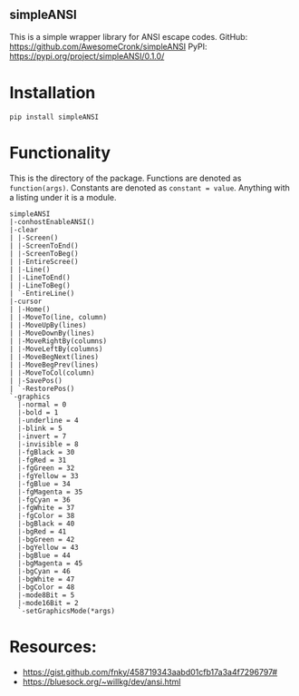 ## simpleANSI
This is a simple wrapper library for ANSI escape codes.
GitHub: https://github.com/AwesomeCronk/simpleANSI
PyPI: https://pypi.org/project/simpleANSI/0.1.0/

# Installation
`pip install simpleANSI`

# Functionality
This is the directory of the package. Functions are denoted as `function(args)`. Constants are denoted as `constant = value`. Anything with a listing under it is a module.
```
simpleANSI
|-conhostEnableANSI()
|-clear
| |-Screen()
| |-ScreenToEnd()
| |-ScreenToBeg()
| |-EntireScree()
| |-Line()
| |-LineToEnd()
| |-LineToBeg()
| `-EntireLine()
|-cursor
| |-Home()
| |-MoveTo(line, column)
| |-MoveUpBy(lines)
| |-MoveDownBy(lines)
| |-MoveRightBy(columns)
| |-MoveLeftBy(columns)
| |-MoveBegNext(lines)
| |-MoveBegPrev(lines)
| |-MoveToCol(column)
| |-SavePos()
| `-RestorePos()
`-graphics
  |-normal = 0
  |-bold = 1
  |-underline = 4
  |-blink = 5
  |-invert = 7
  |-invisible = 8
  |-fgBlack = 30
  |-fgRed = 31
  |-fgGreen = 32
  |-fgYellow = 33
  |-fgBlue = 34
  |-fgMagenta = 35
  |-fgCyan = 36
  |-fgWhite = 37
  |-fgColor = 38
  |-bgBlack = 40
  |-bgRed = 41
  |-bgGreen = 42
  |-bgYellow = 43
  |-bgBlue = 44
  |-bgMagenta = 45
  |-bgCyan = 46
  |-bgWhite = 47
  |-bgColor = 48
  |-mode8Bit = 5
  |-mode16Bit = 2
  `-setGraphicsMode(*args)
```

# Resources:
* https://gist.github.com/fnky/458719343aabd01cfb17a3a4f7296797# 
* https://bluesock.org/~willkg/dev/ansi.html